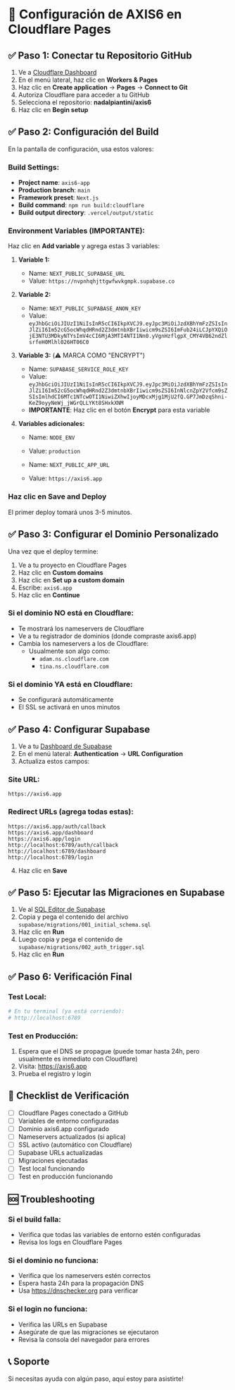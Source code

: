 # 🚀 Configuración de AXIS6 en Cloudflare Pages

## ✅ Paso 1: Conectar tu Repositorio GitHub

1. Ve a [Cloudflare Dashboard](https://dash.cloudflare.com/)
2. En el menú lateral, haz clic en **Workers & Pages**
3. Haz clic en **Create application** → **Pages** → **Connect to Git**
4. Autoriza Cloudflare para acceder a tu GitHub
5. Selecciona el repositorio: **nadalpiantini/axis6**
6. Haz clic en **Begin setup**

## ✅ Paso 2: Configuración del Build

En la pantalla de configuración, usa estos valores:

### Build Settings:
- **Project name**: `axis6-app`
- **Production branch**: `main`
- **Framework preset**: `Next.js`
- **Build command**: `npm run build:cloudflare`
- **Build output directory**: `.vercel/output/static`

### Environment Variables (IMPORTANTE):

Haz clic en **Add variable** y agrega estas 3 variables:

1. **Variable 1:**
   - Name: `NEXT_PUBLIC_SUPABASE_URL`
   - Value: `https://nvpnhqhjttgwfwvkgmpk.supabase.co`

2. **Variable 2:**
   - Name: `NEXT_PUBLIC_SUPABASE_ANON_KEY`
   - Value: `eyJhbGciOiJIUzI1NiIsInR5cCI6IkpXVCJ9.eyJpc3MiOiJzdXBhYmFzZSIsInJlZiI6Im52cG5ocWhqdHRnd2Z3dmtnbXBrIiwicm9sZSI6ImFub24iLCJpYXQiOjE3NTU3MDkyNTYsImV4cCI6MjA3MTI4NTI1Nn0.yVgnHzflgpX_CMY4VB62ndZlsrfeH0Mlhl026HT06C0`

3. **Variable 3:** (⚠️ MARCA COMO "ENCRYPT")
   - Name: `SUPABASE_SERVICE_ROLE_KEY`
   - Value: `eyJhbGciOiJIUzI1NiIsInR5cCI6IkpXVCJ9.eyJpc3MiOiJzdXBhYmFzZSIsInJlZiI6Im52cG5ocWhqdHRnd2Z3dmtnbXBrIiwicm9sZSI6InNlcnZpY2Vfcm9sZSIsImlhdCI6MTc1NTcwOTI1NiwiZXhwIjoyMDcxMjg1MjU2fQ.GP7JmDzqShni-KeZ9oyyNeWj_jWGrQLLYKt8SHxkXNM`
   - **IMPORTANTE**: Haz clic en el botón **Encrypt** para esta variable

4. **Variables adicionales:**
   - Name: `NODE_ENV`
   - Value: `production`
   
   - Name: `NEXT_PUBLIC_APP_URL`
   - Value: `https://axis6.app`

### Haz clic en **Save and Deploy**

El primer deploy tomará unos 3-5 minutos.

## ✅ Paso 3: Configurar el Dominio Personalizado

Una vez que el deploy termine:

1. Ve a tu proyecto en Cloudflare Pages
2. Haz clic en **Custom domains**
3. Haz clic en **Set up a custom domain**
4. Escribe: `axis6.app`
5. Haz clic en **Continue**

### Si el dominio NO está en Cloudflare:
- Te mostrará los nameservers de Cloudflare
- Ve a tu registrador de dominios (donde compraste axis6.app)
- Cambia los nameservers a los de Cloudflare:
  - Usualmente son algo como:
    - `adam.ns.cloudflare.com`
    - `tina.ns.cloudflare.com`

### Si el dominio YA está en Cloudflare:
- Se configurará automáticamente
- El SSL se activará en unos minutos

## ✅ Paso 4: Configurar Supabase

1. Ve a tu [Dashboard de Supabase](https://supabase.com/dashboard/project/nvpnhqhjttgwfwvkgmpk/settings/auth)
2. En el menú lateral: **Authentication** → **URL Configuration**
3. Actualiza estos campos:

### Site URL:
```
https://axis6.app
```

### Redirect URLs (agrega todas estas):
```
https://axis6.app/auth/callback
https://axis6.app/dashboard
https://axis6.app/login
http://localhost:6789/auth/callback
http://localhost:6789/dashboard
http://localhost:6789/login
```

4. Haz clic en **Save**

## ✅ Paso 5: Ejecutar las Migraciones en Supabase

1. Ve al [SQL Editor de Supabase](https://supabase.com/dashboard/project/nvpnhqhjttgwfwvkgmpk/sql/new)
2. Copia y pega el contenido del archivo `supabase/migrations/001_initial_schema.sql`
3. Haz clic en **Run**
4. Luego copia y pega el contenido de `supabase/migrations/002_auth_trigger.sql`
5. Haz clic en **Run**

## ✅ Paso 6: Verificación Final

### Test Local:
```bash
# En tu terminal (ya está corriendo):
# http://localhost:6789
```

### Test en Producción:
1. Espera que el DNS se propague (puede tomar hasta 24h, pero usualmente es inmediato con Cloudflare)
2. Visita: https://axis6.app
3. Prueba el registro y login

## 🎯 Checklist de Verificación

- [ ] Cloudflare Pages conectado a GitHub
- [ ] Variables de entorno configuradas
- [ ] Dominio axis6.app configurado
- [ ] Nameservers actualizados (si aplica)
- [ ] SSL activo (automático con Cloudflare)
- [ ] Supabase URLs actualizadas
- [ ] Migraciones ejecutadas
- [ ] Test local funcionando
- [ ] Test en producción funcionando

## 🆘 Troubleshooting

### Si el build falla:
- Verifica que todas las variables de entorno estén configuradas
- Revisa los logs en Cloudflare Pages

### Si el dominio no funciona:
- Verifica que los nameservers estén correctos
- Espera hasta 24h para la propagación DNS
- Usa https://dnschecker.org para verificar

### Si el login no funciona:
- Verifica las URLs en Supabase
- Asegúrate de que las migraciones se ejecutaron
- Revisa la consola del navegador para errores

## 📞 Soporte

Si necesitas ayuda con algún paso, aquí estoy para asistirte!